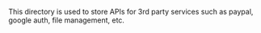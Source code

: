 This directory is used to store APIs for 3rd party services such as paypal, google auth, file management, etc.
